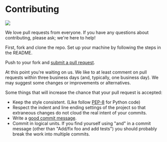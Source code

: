 # Contributing
![](https://cloud.githubusercontent.com/assets/1317406/12853560/606e97fa-cbfa-11e5-9af4-5458d9ba625b.png)

We love pull requests from everyone. If you have any questions about contributing, please ask; we're here to help!

First, fork and clone the repo. Set up your machine by following the steps in the README.

Push to your fork and [submit a pull request](https://help.github.com/articles/using-pull-requests/).

At this point you're waiting on us. We like to at least comment on pull requests
within three business days (and, typically, one business day). We may suggest
some changes or improvements or alternatives.

Some things that will increase the chance that your pull request is accepted:

* Keep the style consistent. (Like follow [PEP-8](http://www.python.org/dev/peps/pep-0008/) for Python code)
* Respect the indent and line ending settings of the project so that 
  extraneous changes do not cloud the real intent of your commits.
* Write a [good commit message](http://tbaggery.com/2008/04/19/a-note-about-git-commit-messages.html).
* Commit in logical units. If you find yourself using "and" in a commit
  message (other than "Add/fix foo and add tests") you should probably
  break the work into multiple commits.